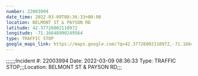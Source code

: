 ```yaml
---
number: 22003994
date_time: 2022-03-09T08:36:33+00:00
location: BELMONT ST & PAYSON RD
latitude: 42.37726002110972
longitude: -71.16648990249564
type: TRAFFIC STOP
google_maps_link: https://maps.google.com/?q=42.37726002110972,-71.16648990249564
---
```


;;;;;;Incident #: 22003994  Date: 2022-03-09 08:36:33   Type: TRAFFIC STOP;;;Location: BELMONT ST & PAYSON RD;;;
